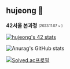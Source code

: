 ## hujeong 🍉

**42서울 본과정** <sub><sup>(2023.11.07 ~ )</sup></sub>   

[![hujeong's 42 stats](https://badge.mediaplus.ma/greenbinary/hujeong?1337Badge=off&UM6P=off)](https://github.com/oakoudad/badge42)

![Anurag's GitHub stats](https://github-readme-stats.vercel.app/api?username=heehoh&show_icons=true&theme=radical)

[![Solved.ac프로필](http://mazassumnida.wtf/api/v2/generate_badge?boj=heeho)](https://solved.ac/heeho)

<!--Here are some ideas to get you started:

- 🔭 I’m currently working on ...
- 🌱 I’m currently learning ...
- 👯 I’m looking to collaborate on ...
- 🤔 I’m looking for help with ...
- 💬 Ask me about ...
- 📫 How to reach me: ...
- 😄 Pronouns: ...
- ⚡ Fun fact: ...
-->
